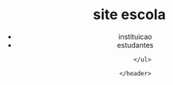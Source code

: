 <head>
    <meta charset="UTF-8">
    <meta name="viewport" content="width=device-width, initial-scale=1.0">
    <title> aula-progamacao </title>
    <link rel="stylesheet" href="style.css">
</head>

<body>
    <header class="cabecalho">
        <h1>site escola</h1>
        <ul>
            <li>instituicao</li>
            <li>estudantes</li>
            
        </ul>

    </header>
</body>

</html>
